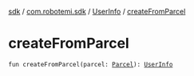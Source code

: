 [sdk](../../index.md) / [com.robotemi.sdk](../index.md) / [UserInfo](index.md) / [createFromParcel](./create-from-parcel.md)

# createFromParcel

`fun createFromParcel(parcel: `[`Parcel`](https://developer.android.com/reference/android/os/Parcel.html)`): `[`UserInfo`](index.md)